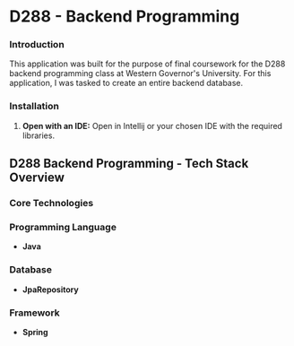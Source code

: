 # D288 - Backend Programming

### Introduction
This application was built for the purpose of final coursework for the D288 backend programming class at Western Governor's University. For this application, I was tasked to create an entire backend database.

### Installation
1. **Open with an IDE:** Open in Intellij or your chosen IDE with the required libraries.

## D288 Backend Programming - Tech Stack Overview
### Core Technologies

### Programming Language
- **Java**
### Database
- **JpaRepository**
### Framework
- **Spring**
